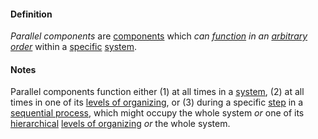 #### Definition

*Parallel components* are [components](https://github.com/gcassel/Modular-Organizing-Terminology/blob/master/terms/component.md) which *can [function](https://github.com/gcassel/Modular-Organizing-Terminology/blob/master/terms/function.md) in an [arbitrary](https://github.com/gcassel/Modular-Organizing-Terminology/blob/master/terms/arbitrary.md) [order](https://github.com/gcassel/Modular-Organizing-Terminology/blob/master/terms/order.md)* within a [specific](https://github.com/gcassel/Modular-Organizing-Terminology/blob/master/terms/specific.md) [system](https://github.com/gcassel/Modular-Organizing-Terminology/blob/master/terms/system.md).

#### Notes

Parallel components function either (1) at all times in a [system](https://github.com/gcassel/Modular-Organizing-Terminology/blob/master/terms/system.md), (2) at all times in one of its [levels of organizing](https://github.com/gcassel/Modular-Organizing-Terminology/blob/master/terms/level-of-organizing.md), or (3) during a specific [step](https://github.com/gcassel/Modular-Organizing-Terminology/blob/master/terms/step.md) in a [sequential process](https://github.com/gcassel/Modular-Organizing-Terminology/blob/master/terms/sequential-process.md), which might occupy the whole system *or* one of its [hierarchical](https://github.com/gcassel/Modular-Organizing-Terminology/blob/master/terms/hierarchy.md) [levels of organizing](https://github.com/gcassel/Modular-Organizing-Terminology/blob/master/terms/level-of-organizing.md) *or* the whole system.
